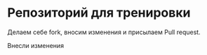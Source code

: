 # Репозиторий для тренировки

Делаем себе fork, вносим изменения и присылаем Pull request.

Внесли изменения 
